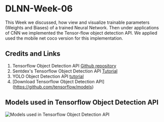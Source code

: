 # DLNN-Week-06
This Week we discussed, how view and visualize trainable parameters (Weights and Biases) of a trained Neural Network. Then under applications of CNN we implemented the Tensor-flow object detection API. We applied used the mobile net coco version for this implementation.


## Credits and Links

1. Tensorflow Object Detection API [Github repository](https://github.com/tensorflow/models/tree/master/research/object_detection)
2. Sentdex's Tensorflow Object Detection API  [Tutorial](https://pythonprogramming.net/introduction-use-tensorflow-object-detection-api-tutorial/)
3. YOLO Object Detection API [tutorial](https://imageai.readthedocs.io/en/latest/)
4. [Download Tensorflow Object Detection API] (https://github.com/tensorflow/models)

## Models used in Tensorflow Object Detection API

![Models used in Tensorflow Object Detection API](https://cdn-images-1.medium.com/max/800/1*-EyxSs2OiyWm-E6MSpSJiA.png)
